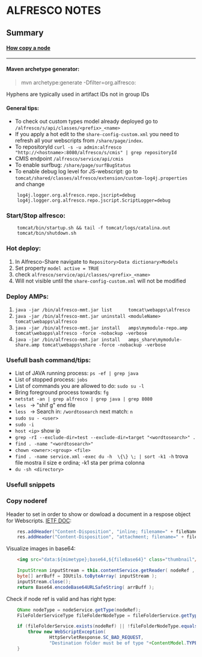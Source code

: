 # ALFRESCO NOTES

## Summary

#### [How copy a node](#copy-noderef)
----------

#### Maven archetype generator:
> mvn archetype:generate -Dfilter=org.alfresco:

Hyphens are typically used in artifact IDs not in group IDs

#### General tips:
- To check out custom types model already deployed go to `/alfresco/s/api/classes/<prefix>_<name>`
- If you apply a hot edit to the `share-config-custom.xml` you need to refresh all your webscripts from `/share/page/index`.
- To repositoryId `curl -s -u admin:alfresco "http://<hostname>:8080/alfresco/s/cmis" | grep repositoryId `
- CMIS endpoint `/alfresco/service/api/cmis`
- To enable surfbug: `/share/page/surfBugStatus`
- To enable debug log level for JS-webscript: go to `tomcat/shared/classes/alfresco/extension/custom-log4j.properties` and change
````
    log4j.logger.org.alfresco.repo.jscript=debug
    log4j.logger.org.alfresco.repo.jscript.ScriptLogger=debug
````

### Start/Stop alfresco:
````
    tomcat/bin/startup.sh && tail -f tomcat/logs/catalina.out 
    tomcat/bin/shutdown.sh
````

### Hot deploy:
1. In Alfresco-Share navigate to `Repository>Data dictionary>Models`
2. Set property `model active = TRUE`
3. check `alfresco/service/api/classes/<prefix>_<name>`
4. Will not visible until the `share-config-custom.xml` will not be modified

### Deploy AMPs:
1. ` java -jar /bin/alfresco-mmt.jar list      tomcat\webapps\alfresco `
2. ` java -jar /bin/alfresco-mmt.jar uninstall <moduleName> tomcat\webapps\alfresco `
3. ` java -jar /bin/alfresco-mmt.jar install   amps\mymodule-repo.amp tomcat\webapps\alfresco -force -nobackup -verbose `
4. ` java -jar /bin/alfresco-mmt.jar install   amps_share\mymodule-share.amp tomcat\webapps\share -force -nobackup -verbose `

### Usefull bash command/tips:
- List of JAVA running process: `ps -ef | grep java ` 
- List of stopped process: `jobs `
- List  of commands you are allowed to do: `sudo su -l `
- Bring foreground process towards: `fg ` 
- `netstat -an | grep alfresco | grep java | grep 8080 `
- `less ` -> "shif g" end file
- `less ` -> Search in: `/wordtosearch` next match: `n` 
- `sudo su - <user>`
- `sudo -i `
- `host <ip>` show ip
- `grep -rI --exclude-dir=test --exclude-dir=target "<wordtosearch>" . `
- `find . -name "<wordtosearch>" `
- `chown <owner>:<group> <file>`
- `find . -name service.xml -exec du -h  \{\} \; | sort -k1 -h` trova file mostra il size e ordina; -k1 sta per prima colonna
- `du -sh <directory>`

### Usefull snippets

### Copy noderef

Header to set in order to show or dowload a document in a respose object for Webscripts. [IETF DOC](https://www.ietf.org/rfc/rfc2183.txt):
``` java
    res.addHeader("Content-Disposition", "inline; filename=" + fileName);
	res.addHeader("Content-Disposition", "attachment; filename=" + fileName);
```

Visualize images in base64:
``` html
    <img src="data:${mimetype};base64,${fileBase64}" class="thumbnail"/>
```

``` java
    InputStream inputStream = this.contentService.getReader( nodeRef , ContentModel.PROP_CONTENT ).getContentInputStream();
    byte[] arrBuff = IOUtils.toByteArray( inputStream );
    inputStream.close();
    return Base64.encodeBase64URLSafeString( arrBuff );
```

Check if node ref is valid and has right type:
``` java
    QName nodeType = nodeService.getType(nodeRef);
    FileFolderServiceType fileFolderNodeType = fileFolderService.getType(nodeType);

    if (fileFolderService.exists(nodeRef) || !fileFolderNodeType.equals(FileFolderServiceType.FOLDER) ) {
        throw new WebScriptException(
                HttpServletResponse.SC_BAD_REQUEST,
                "Destination folder must be of type "+ContentModel.TYPE_FOLDER);
    }
```
